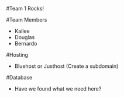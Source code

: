 #Team 1 Rocks!

#Team Members
* Kailee
* Douglas
* Bernardo

#Hosting
* Bluehost or Justhost (Create a subdomain)

#Database
* Have we found what we need here?


